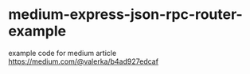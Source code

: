 # medium-express-json-rpc-router-example
example code for medium article
https://medium.com/@valerka/b4ad927edcaf
